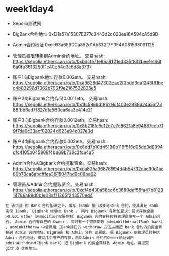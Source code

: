 # week1day4
- Sepolia测试网
- BigBank合约地址 0xD1a57a15307E277c3443d2c020ea16A594cA5d9D
- Admin合约地址 0xcc63a6E9DCa852d1Ab332f7F3F4A08153809112E

- 管理员权限转移到Admin合约地址。 交易hash: https://sepolia.etherscan.io/tx/0xbdcfe71e86a8121ed335f832bee1e166f6a0fb3613250f1c40c54d3c6d8a3737
- 账户1向Bigbank地址存款0.002eth。 交易hash: https://sepolia.etherscan.io/tx/0xa3628d47302eae2f3bdd3ea1243f81bec4b83296d7362b702f9e2167522825e5
- 账户2向Bigbank合约存储0.0011eth。 交易hash: https://sepolia.etherscan.io/tx/0x1fc5869df8629cf403e2939d24a5af7388fbb6ad7f827dfa560ea6aa3e414e21
- 账户3向Bigbank合约存款0.0012eth。交易hash: https://sepolia.etherscan.io/tx/0x8b218fe5c12c7c7e8621a8e94887ceb719f7da9c33acf02024d623e94c027e3d
- 账户4向Bigbank合约存款0.003eth。交易hash: https://sepolia.etherscan.io/tx/0x8dd7b10d45190b116f516d05dd3d9394dfc4105b045809f4ba69b736c3fce4a5
- Admin合约从Bigbank合约提取资金。交易hash: https://sepolia.etherscan.io/tx/0xda835a96876994d4b54732dac90d1ae80b78ca6abcfffea3615047bd9c09ba62
- 管理员从Admin合约提取资金。交易hash: https://sepolia.etherscan.io/tx/0xdf4d430a56cc6c3680def56fa47b812814786a99d0b1e08af11265f243570ed4

```
在 该挑战 的 Bank 合约基础之上，编写 IBank 接口及BigBank 合约，使其满足 Bank 实现 IBank， BigBank 继承自 Bank ， 同时 BigBank 有附加要求：要求存款金额 >0.001 ether（用modifier权限控制）BigBank 合约支持转移管理员编写一个 Admin合约， Admin 合约有自己的 Owner ，同时有一个取款函数 adminWithdraw(IBank bank) , adminWithdraw 中会调用 IBank接口的 withdraw 方法从而把 bank 合约内的资金转移到 Admin 合约地址。BigBank 和 Admin 合约 部署后，把 BigBank 的管理员转移给 Admin 合约地址，模拟几个用户的存款，然后Admin 合约的Owner地址调用 adminWithdraw(IBank bank) 把 BigBank 的资金转移到 Admin 地址。请提交 github 仓库地址。
```